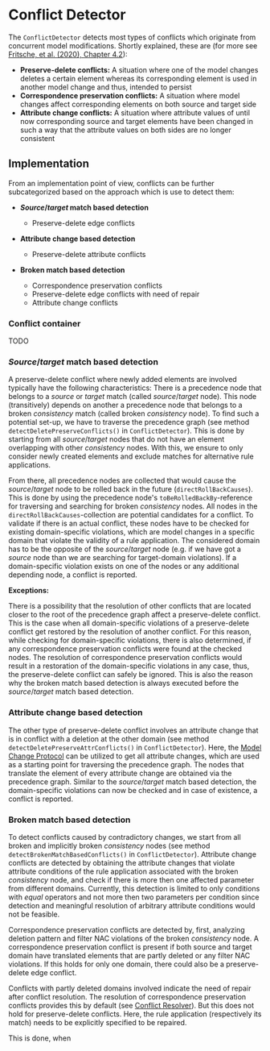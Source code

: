 # Conflict Detector

The `ConflictDetector` detects most types of conflicts which originate from concurrent model modifications. Shortly explained, these are (for more see [Fritsche, et al. (2020), Chapter 4.2](https://doi.org/10.1145/3426425.3426931)):

* **Preserve-delete conflicts:** A situation where one of the model changes deletes a certain element whereas its corresponding element is used in another model change and thus, intended to persist
* **Correspondence preservation conflicts:** A situation where model changes affect corresponding elements on both source and target side
* **Attribute change conflicts:** A situation where attribute values of until now corresponding source and target elements have been changed in such a way that the attribute values on both sides are no longer consistent

## Implementation

From an implementation point of view, conflicts can be further subcategorized based on the approach which is use to detect them:

* ***Source*/*target* match based detection**
  * Preserve-delete edge conflicts

* **Attribute change based detection**
  * Preserve-delete attribute conflicts
  
* **Broken match based detection**
  * Correspondence preservation conflicts
  * Preserve-delete edge conflicts with need of repair
  * Attribute change conflicts

### Conflict container

TODO

### *Source*/*target* match based detection

A preserve-delete conflict where newly added elements are involved typically have the following characteristics: There is a precedence node that belongs to a *source* or *target* match (called *source*/*target* node). This node (transitively) depends on another a precedence node that belongs to a broken *consistency* match (called broken *consistency* node). To find such a potential set-up, we have to traverse the precedence graph (see method `detectDeletePreserveConflicts()` in `ConflictDetector`). This is done by starting from all *source*/*target* nodes that do not have an element overlapping with other *consistency* nodes. With this, we ensure to only consider newly created elements and exclude matches for alternative rule applications.

From there, all precedence nodes are collected that would cause the *source*/*target* node to be rolled back in the future (`directRollBackCauses`). This is done by using the precedence node's `toBeRolledBackBy`-reference for traversing and searching for broken *consistency* nodes. All nodes in the `directRollBackCauses`-collection are potential candidates for a conflict. To validate if there is an actual conflict, these nodes have to be checked for existing domain-specific violations, which are model changes in a specific domain that violate the validity of a rule application. The considered domain has to be the opposite of the *source*/*target* node (e.g. if we have got a *source* node than we are searching for target-domain violations). If a domain-specific violation exists on one of the nodes or any additional depending node, a conflict is reported. 

**Exceptions:**

There is a possibility that the resolution of other conflicts that are located closer to the root of the precedence graph affect a preserve-delete conflict. This is the case when all domain-specific violations of a preserve-delete conflict get restored by the resolution of another conflict. For this reason, while checking for domain-specific violations, there is also determined, if any correspondence preservation conflicts were found at the checked nodes. The resolution of correspondence preservation conflicts would result in a restoration of the domain-specific violations in any case, thus, the preserve-delete conflict can safely be ignored. This is also the reason why the broken match based detection is always executed before the *source*/*target* match based detection.

### Attribute change based detection

The other type of preserve-delete conflict involves an attribute change that is in conflict with a deletion at the other domain (see method `detectDeletePreserveAttrConflicts()` in `ConflictDetector`). Here, the [Model Change Protocol](09-model-change-protocol.md) can be utilized to get all attribute changes, which are used as a starting point for traversing the precedence graph. The nodes that translate the element of every attribute change are obtained via the precedence graph. Similar to the *source*/*target* match based detection, the domain-specific violations can now be checked and in case of existence, a conflict is reported.

### Broken match based detection

To detect conflicts caused by contradictory changes, we start from all broken and implicitly broken *consistency* nodes (see method `detectBrokenMatchBasedConflicts()` in `ConflictDetector`). Attribute change conflicts are detected by obtaining the attribute changes that violate attribute conditions of the rule application associated with the broken *consistency* node, and check if there is more then one affected parameter from different domains. Currently, this detection is limited to only conditions with *equal* operators and not more then two parameters per condition since detection and meaningful resolution of arbitrary attribute conditions would not be feasible.

Correspondence preservation conflicts are detected by, first, analyzing deletion pattern and filter NAC violations of the broken *consistency* node. A correspondence preservation conflict is present if both source and target domain have translated elements that are partly deleted or any filter NAC violations. If this holds for only one domain, there could also be a preserve-delete edge conflict.

Conflicts with partly deleted domains involved indicate the need of repair after conflict resolution. The resolution of correspondence preservation conflicts provides this by default (see [Conflict Resolver](05-conflict-resolver.md)). But this does not hold for preserve-delete conflicts. Here, the rule application (respectively its match) needs to be explicitly specified to be repaired.

This is done, when 
